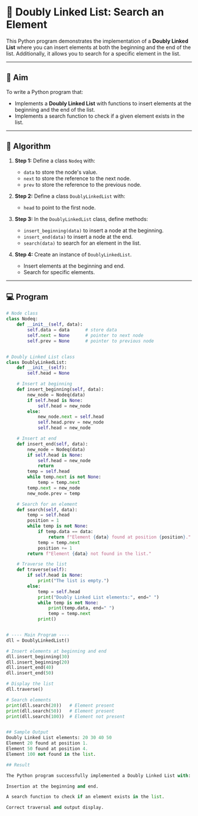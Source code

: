 # 📝 Doubly Linked List: Search an Element

This Python program demonstrates the implementation of a **Doubly Linked List** where you can insert elements at both the beginning and the end of the list. Additionally, it allows you to search for a specific element in the list.

---

## 🎯 Aim

To write a Python program that:
- Implements a **Doubly Linked List** with functions to insert elements at the beginning and the end of the list.
- Implements a search function to check if a given element exists in the list.

---

## 🧠 Algorithm

1. **Step 1:** Define a class `Nodeq` with:
   - `data` to store the node's value.
   - `next` to store the reference to the next node.
   - `prev` to store the reference to the previous node.

2. **Step 2:** Define a class `DoublyLinkedList` with:
   - `head` to point to the first node.

3. **Step 3:** In the `DoublyLinkedList` class, define methods:
   - `insert_beginning(data)` to insert a node at the beginning.
   - `insert_end(data)` to insert a node at the end.
   - `search(data)` to search for an element in the list.

4. **Step 4:** Create an instance of `DoublyLinkedList`.
   - Insert elements at the beginning and end.
   - Search for specific elements.

---

## 💻 Program
```python
# Node class
class Nodeq:
    def __init__(self, data):
        self.data = data      # store data
        self.next = None      # pointer to next node
        self.prev = None      # pointer to previous node


# Doubly Linked List class
class DoublyLinkedList:
    def __init__(self):
        self.head = None

    # Insert at beginning
    def insert_beginning(self, data):
        new_node = Nodeq(data)
        if self.head is None:
            self.head = new_node
        else:
            new_node.next = self.head
            self.head.prev = new_node
            self.head = new_node

    # Insert at end
    def insert_end(self, data):
        new_node = Nodeq(data)
        if self.head is None:
            self.head = new_node
            return
        temp = self.head
        while temp.next is not None:
            temp = temp.next
        temp.next = new_node
        new_node.prev = temp

    # Search for an element
    def search(self, data):
        temp = self.head
        position = 1
        while temp is not None:
            if temp.data == data:
                return f"Element {data} found at position {position}."
            temp = temp.next
            position += 1
        return f"Element {data} not found in the list."

    # Traverse the list
    def traverse(self):
        if self.head is None:
            print("The list is empty.")
        else:
            temp = self.head
            print("Doubly Linked List elements:", end=" ")
            while temp is not None:
                print(temp.data, end=" ")
                temp = temp.next
            print()


# ---- Main Program ----
dll = DoublyLinkedList()

# Insert elements at beginning and end
dll.insert_beginning(30)
dll.insert_beginning(20)
dll.insert_end(40)
dll.insert_end(50)

# Display the list
dll.traverse()

# Search elements
print(dll.search(20))   # Element present
print(dll.search(50))   # Element present
print(dll.search(100))  # Element not present


## Sample Output
Doubly Linked List elements: 20 30 40 50
Element 20 found at position 1.
Element 50 found at position 4.
Element 100 not found in the list.

## Result

The Python program successfully implemented a Doubly Linked List with:

Insertion at the beginning and end.

A search function to check if an element exists in the list.

Correct traversal and output display.
